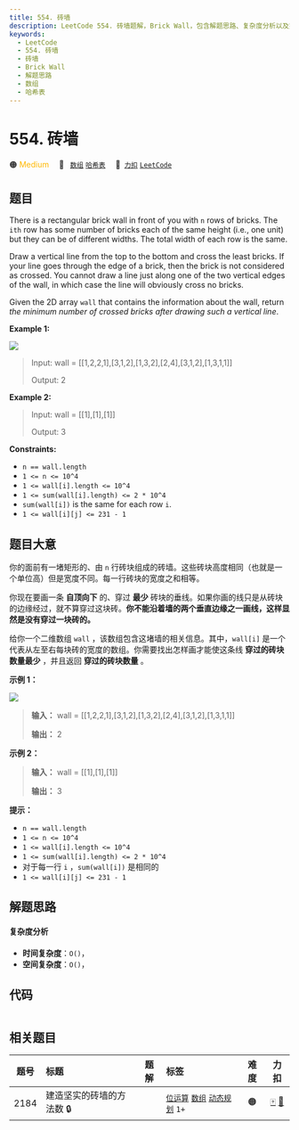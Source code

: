 ```yaml
---
title: 554. 砖墙
description: LeetCode 554. 砖墙题解，Brick Wall，包含解题思路、复杂度分析以及完整的 JavaScript 代码实现。
keywords:
  - LeetCode
  - 554. 砖墙
  - 砖墙
  - Brick Wall
  - 解题思路
  - 数组
  - 哈希表
---
```


# 554. 砖墙

🟠 <font color=#ffb800>Medium</font>&emsp; 🔖&ensp; [`数组`](/tag/array.md) [`哈希表`](/tag/hash-table.md)&emsp; 🔗&ensp;[`力扣`](https://leetcode.cn/problems/brick-wall) [`LeetCode`](https://leetcode.com/problems/brick-wall)

## 题目

There is a rectangular brick wall in front of you with `n` rows of bricks. The
`ith` row has some number of bricks each of the same height (i.e., one unit)
but they can be of different widths. The total width of each row is the same.

Draw a vertical line from the top to the bottom and cross the least bricks. If
your line goes through the edge of a brick, then the brick is not considered
as crossed. You cannot draw a line just along one of the two vertical edges of
the wall, in which case the line will obviously cross no bricks.

Given the 2D array `wall` that contains the information about the wall, return
_the minimum number of crossed bricks after drawing such a vertical line_.



**Example 1:**

![](https://assets.leetcode.com/uploads/2021/04/24/cutwall-grid.jpg)

> Input: wall = [[1,2,2,1],[3,1,2],[1,3,2],[2,4],[3,1,2],[1,3,1,1]]
> 
> Output: 2

**Example 2:**

> Input: wall = [[1],[1],[1]]
> 
> Output: 3

**Constraints:**

  * `n == wall.length`
  * `1 <= n <= 10^4`
  * `1 <= wall[i].length <= 10^4`
  * `1 <= sum(wall[i].length) <= 2 * 10^4`
  * `sum(wall[i])` is the same for each row `i`.
  * `1 <= wall[i][j] <= 231 - 1`


## 题目大意

你的面前有一堵矩形的、由 `n` 行砖块组成的砖墙。这些砖块高度相同（也就是一个单位高）但是宽度不同。每一行砖块的宽度之和相等。

你现在要画一条 **自顶向下** 的、穿过 **最少**
砖块的垂线。如果你画的线只是从砖块的边缘经过，就不算穿过这块砖。**你不能沿着墙的两个垂直边缘之一画线，这样显然是没有穿过一块砖的。**

给你一个二维数组 `wall` ，该数组包含这堵墙的相关信息。其中，`wall[i]` 是一个代表从左至右每块砖的宽度的数组。你需要找出怎样画才能使这条线
**穿过的砖块数量最少** ，并且返回 **穿过的砖块数量** 。

**示例 1：**

![](https://assets.leetcode.com/uploads/2021/04/24/cutwall-grid.jpg)

> 
> 
> 
> 
> 
> **输入：** wall = [[1,2,2,1],[3,1,2],[1,3,2],[2,4],[3,1,2],[1,3,1,1]]
> 
> **输出：** 2
> 
> 

**示例 2：**

> 
> 
> 
> 
> 
> **输入：** wall = [[1],[1],[1]]
> 
> **输出：** 3
> 
> 

**提示：**

  * `n == wall.length`
  * `1 <= n <= 10^4`
  * `1 <= wall[i].length <= 10^4`
  * `1 <= sum(wall[i].length) <= 2 * 10^4`
  * 对于每一行 `i` ，`sum(wall[i])` 是相同的
  * `1 <= wall[i][j] <= 231 - 1`


## 解题思路

#### 复杂度分析

- **时间复杂度**：`O()`，
- **空间复杂度**：`O()`，

## 代码

```javascript

```

## 相关题目

<!-- prettier-ignore -->
| 题号 | 标题 | 题解 | 标签 | 难度 | 力扣 |
| :------: | :------ | :------: | :------ | :------: | :------: |
| 2184 | 建造坚实的砖墙的方法数 🔒 |  |  [`位运算`](/tag/bit-manipulation.md) [`数组`](/tag/array.md) [`动态规划`](/tag/dynamic-programming.md) `1+` | 🟠 | [🀄️](https://leetcode.cn/problems/number-of-ways-to-build-sturdy-brick-wall) [🔗](https://leetcode.com/problems/number-of-ways-to-build-sturdy-brick-wall) |